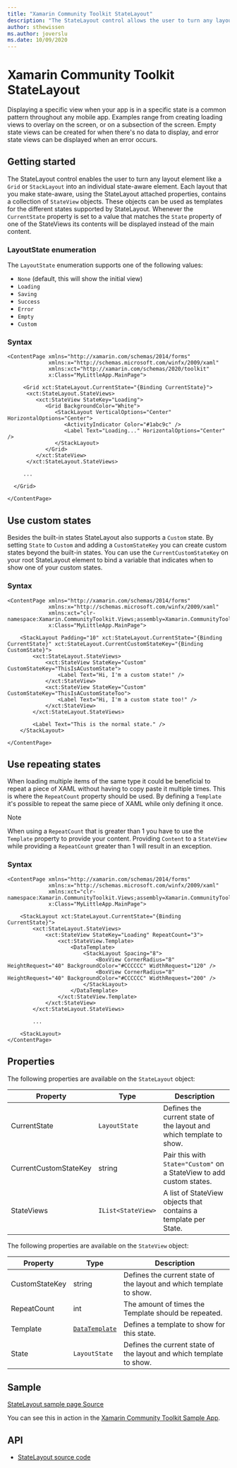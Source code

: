 ```yaml
---
title: "Xamarin Community Toolkit StateLayout"
description: "The StateLayout control allows the user to turn any layout element into an individual state-aware element."
author: sthewissen
ms.author: joverslu
ms.date: 10/09/2020
---
```


# Xamarin Community Toolkit StateLayout

Displaying a specific view when your app is in a specific state is a common pattern throughout any mobile app. Examples range from creating loading views to overlay on the screen, or on a subsection of the screen. Empty state views can be created for when there's no data to display, and error state views can be displayed when an error occurs.

## Getting started

The StateLayout control enables the user to turn any layout element like a `Grid` or `StackLayout` into an individual state-aware element. Each layout that you make state-aware, using the StateLayout attached properties, contains a collection of `StateView` objects. These objects can be used as templates for the different states supported by StateLayout. Whenever the `CurrentState` property is set to a value that matches the `State` property of one of the StateViews its contents will be displayed instead of the main content.

### LayoutState enumeration

The `LayoutState` enumeration supports one of the following values:

- `None` (default, this will show the initial view)
- `Loading`
- `Saving`
- `Success`
- `Error`
- `Empty`
- `Custom`

### Syntax

```xaml
<ContentPage xmlns="http://xamarin.com/schemas/2014/forms"
             xmlns:x="http://schemas.microsoft.com/winfx/2009/xaml"
             xmlns:xct="http://xamarin.com/schemas/2020/toolkit"
             x:Class="MyLittleApp.MainPage">

     <Grid xct:StateLayout.CurrentState="{Binding CurrentState}">
      <xct:StateLayout.StateViews>
         <xct:StateView StateKey="Loading">
            <Grid BackgroundColor="White">
               <StackLayout VerticalOptions="Center" HorizontalOptions="Center">
                  <ActivityIndicator Color="#1abc9c" />
                  <Label Text="Loading..." HorizontalOptions="Center" />
               </StackLayout>
            </Grid>
         </xct:StateView>
      </xct:StateLayout.StateViews>      

     ...

  </Grid>

</ContentPage>
```

## Use custom states

Besides the built-in states StateLayout also supports a `Custom` state. By setting `State` to `Custom` and adding a `CustomStateKey` you can create custom states beyond the built-in states. You can use the `CurrentCustomStateKey` on your root StateLayout element to bind a variable that indicates when to show one of your custom states.

### Syntax

```xaml
<ContentPage xmlns="http://xamarin.com/schemas/2014/forms"
             xmlns:x="http://schemas.microsoft.com/winfx/2009/xaml"
             xmlns:xct="clr-namespace:Xamarin.CommunityToolkit.Views;assembly=Xamarin.CommunityToolkit"
             x:Class="MyLittleApp.MainPage">

    <StackLayout Padding="10" xct:StateLayout.CurrentState="{Binding CurrentState}" xct:StateLayout.CurrentCustomStateKey="{Binding CustomState}">
        <xct:StateLayout.StateViews>
            <xct:StateView StateKey="Custom" CustomStateKey="ThisIsACustomState">
                <Label Text="Hi, I'm a custom state!" />
            </xct:StateView>
            <xct:StateView StateKey="Custom" CustomStateKey="ThisIsACustomStateToo">
                <Label Text="Hi, I'm a custom state too!" />
            </xct:StateView>
        </xct:StateLayout.StateViews>

        <Label Text="This is the normal state." />
    </StackLayout>

</ContentPage>
```

## Use repeating states

When loading multiple items of the same type it could be beneficial to repeat a piece of XAML without having to copy paste it multiple times. This is where the `RepeatCount` property should be used. By defining a `Template` it's possible to repeat the same piece of XAML while only defining it once.

> [!NOTE]
> When using a `RepeatCount` that is greater than 1 you have to use the `Template` property to provide your content. Providing `Content` to a `StateView` while providing a `RepeatCount` greater than 1 will result in an exception.

### Syntax

```xaml
<ContentPage xmlns="http://xamarin.com/schemas/2014/forms"
             xmlns:x="http://schemas.microsoft.com/winfx/2009/xaml"
             xmlns:xct="clr-namespace:Xamarin.CommunityToolkit.Views;assembly=Xamarin.CommunityToolkit"
             x:Class="MyLittleApp.MainPage">

    <StackLayout xct:StateLayout.CurrentState="{Binding CurrentState}">
        <xct:StateLayout.StateViews>
            <xct:StateView StateKey="Loading" RepeatCount="3">
                <xct:StateView.Template>
                    <DataTemplate>
                        <StackLayout Spacing="8">
                            <BoxView CornerRadius="8" HeightRequest="40" BackgroundColor="#CCCCCC" WidthRequest="120" />
                            <BoxView CornerRadius="8" HeightRequest="40" BackgroundColor="#CCCCCC" WidthRequest="200" />
                        </StackLayout>
                    </DataTemplate>
                </xct:StateView.Template>
            </xct:StateView>
        </xct:StateLayout.StateViews>

        ...

    <StackLayout>
</ContentPage>
```

## Properties

The following properties are available on the `StateLayout` object:

|Property  |Type  |Description  |
|---------|---------|---------|
| CurrentState | `LayoutState` | Defines the current state of the layout and which template to show. |
| CurrentCustomStateKey | string | Pair this with `State="Custom"` on a StateView to add custom states. |
| StateViews | `IList<StateView>` | A list of StateView objects that contains a template per State. |

The following properties are available on the `StateView` object:

|Property  |Type  |Description  |
|---------|---------|---------|
| CustomStateKey | string | Defines the current state of the layout and which template to show. |
| RepeatCount | int | The amount of times the Template should be repeated. |
| Template | [`DataTemplate`](xref:Xamarin.Forms.DataTemplate)  | Defines a template to show for this state. |
| State | `LayoutState` | Defines the current state of the layout and which template to show. |

## Sample

[StateLayout sample page Source](https://github.com/xamarin/XamarinCommunityToolkit/blob/main/samples/XCT.Sample/Pages/Views/StateLayoutPage.xaml)

You can see this in action in the [Xamarin Community Toolkit Sample App](https://github.com/xamarin/XamarinCommunityToolkit).

## API

* [StateLayout source code](https://github.com/xamarin/XamarinCommunityToolkit/blob/main/XamarinCommunityToolkit/Views/StateLayout/StateLayout.shared.cs)
